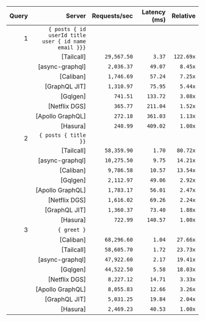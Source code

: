 <!-- PERFORMANCE_RESULTS_START -->

| Query | Server | Requests/sec | Latency (ms) | Relative |
|-------:|--------:|--------------:|--------------:|---------:|
| 1 | `{ posts { id userId title user { id name email }}}` |
|| [Tailcall] | `29,567.50` | `3.37` | `122.69x` |
|| [async-graphql] | `2,036.37` | `49.07` | `8.45x` |
|| [Caliban] | `1,746.69` | `57.24` | `7.25x` |
|| [GraphQL JIT] | `1,310.97` | `75.95` | `5.44x` |
|| [Gqlgen] | `741.51` | `133.72` | `3.08x` |
|| [Netflix DGS] | `365.77` | `211.04` | `1.52x` |
|| [Apollo GraphQL] | `272.18` | `361.03` | `1.13x` |
|| [Hasura] | `240.99` | `409.02` | `1.00x` |
| 2 | `{ posts { title }}` |
|| [Tailcall] | `58,359.90` | `1.70` | `80.72x` |
|| [async-graphql] | `10,275.50` | `9.75` | `14.21x` |
|| [Caliban] | `9,786.58` | `10.57` | `13.54x` |
|| [Gqlgen] | `2,112.97` | `49.06` | `2.92x` |
|| [Apollo GraphQL] | `1,783.17` | `56.01` | `2.47x` |
|| [Netflix DGS] | `1,616.02` | `69.26` | `2.24x` |
|| [GraphQL JIT] | `1,360.37` | `73.40` | `1.88x` |
|| [Hasura] | `722.99` | `140.57` | `1.00x` |
| 3 | `{ greet }` |
|| [Caliban] | `68,296.60` | `1.04` | `27.66x` |
|| [Tailcall] | `58,605.70` | `1.72` | `23.73x` |
|| [async-graphql] | `47,922.60` | `2.17` | `19.41x` |
|| [Gqlgen] | `44,522.50` | `5.58` | `18.03x` |
|| [Netflix DGS] | `8,227.12` | `14.71` | `3.33x` |
|| [Apollo GraphQL] | `8,055.83` | `12.66` | `3.26x` |
|| [GraphQL JIT] | `5,031.25` | `19.84` | `2.04x` |
|| [Hasura] | `2,469.23` | `40.53` | `1.00x` |

<!-- PERFORMANCE_RESULTS_END -->
